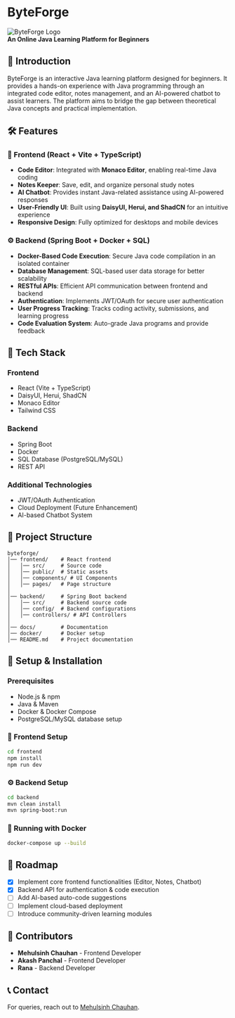 # ByteForge

![ByteForge Logo](https://your-logo-url.com/logo.png)  
**An Online Java Learning Platform for Beginners**

## 🚀 Introduction
ByteForge is an interactive Java learning platform designed for beginners. It provides a hands-on experience with Java programming through an integrated code editor, notes management, and an AI-powered chatbot to assist learners. The platform aims to bridge the gap between theoretical Java concepts and practical implementation.

## 🛠 Features

### 🎯 Frontend (React + Vite + TypeScript)
- **Code Editor**: Integrated with **Monaco Editor**, enabling real-time Java coding
- **Notes Keeper**: Save, edit, and organize personal study notes
- **AI Chatbot**: Provides instant Java-related assistance using AI-powered responses
- **User-Friendly UI**: Built using **DaisyUI, Herui, and ShadCN** for an intuitive experience
- **Responsive Design**: Fully optimized for desktops and mobile devices

### ⚙️ Backend (Spring Boot + Docker + SQL)
- **Docker-Based Code Execution**: Secure Java code compilation in an isolated container
- **Database Management**: SQL-based user data storage for better scalability
- **RESTful APIs**: Efficient API communication between frontend and backend
- **Authentication**: Implements JWT/OAuth for secure user authentication
- **User Progress Tracking**: Tracks coding activity, submissions, and learning progress
- **Code Evaluation System**: Auto-grade Java programs and provide feedback

## 📌 Tech Stack
### Frontend
- React (Vite + TypeScript)
- DaisyUI, Herui, ShadCN
- Monaco Editor
- Tailwind CSS

### Backend
- Spring Boot
- Docker
- SQL Database (PostgreSQL/MySQL)
- REST API

### Additional Technologies
- JWT/OAuth Authentication
- Cloud Deployment (Future Enhancement)
- AI-based Chatbot System

## 📂 Project Structure
```
byteforge/
│── frontend/    # React frontend
│   │── src/     # Source code
│   │── public/  # Static assets
│   │── components/ # UI Components
│   │── pages/   # Page structure
│
│── backend/     # Spring Boot backend
│   │── src/     # Backend source code
│   │── config/  # Backend configurations
│   │── controllers/ # API Controllers
│
│── docs/        # Documentation
│── docker/      # Docker setup
│── README.md    # Project documentation
```

## 🎯 Setup & Installation
### Prerequisites
- Node.js & npm
- Java & Maven
- Docker & Docker Compose
- PostgreSQL/MySQL database setup

### 🔧 Frontend Setup
```bash
cd frontend
npm install
npm run dev
```

### ⚙️ Backend Setup
```bash
cd backend
mvn clean install
mvn spring-boot:run
```

### 🐳 Running with Docker
```bash
docker-compose up --build
```

## 📅 Roadmap
- [x] Implement core frontend functionalities (Editor, Notes, Chatbot)
- [x] Backend API for authentication & code execution
- [ ] Add AI-based auto-code suggestions
- [ ] Implement cloud-based deployment
- [ ] Introduce community-driven learning modules

## 🤝 Contributors
- **Mehulsinh Chauhan** - Frontend Developer
- **Akash Panchal** - Frontend Developer
- **Rana** - Backend Developer

## 📞 Contact
For queries, reach out to [Mehulsinh Chauhan](https://github.com/MehulChauhan-07).
